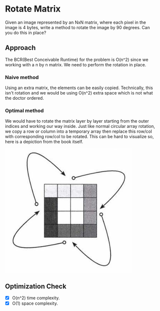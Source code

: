 # Rotate Matrix
Given an image represented by an NxN matrix, where each pixel in the image is 4 bytes, write a method to rotate the image by 90 degrees. Can you do this in place?

## Approach
The BCR(Best Conceivable Runtime) for the problem is O(n^2) since we working with a n by n matrix. We need to perform the rotation in place.

### Naive method
Using an extra matrix, the elements can be easily copied. Technically, this isn't rotation and we would be using O(n^2) extra space which is not what the doctor ordered.

### Optimal method
We would have to rotate the matrix layer by layer starting from the outer indices and working our way inside. Just like normal circular array rotation, we copy a row or column into a temporary array then replace this row/col with corresponding row/col to be rotated. This can be hard to visualize so, here is a depiction from the book itself.

![Matrix rotation](matrix.png?raw=true)

## Optimization Check
- [x] O(n^2) time complexity.
- [x] O(1) space complexity.
